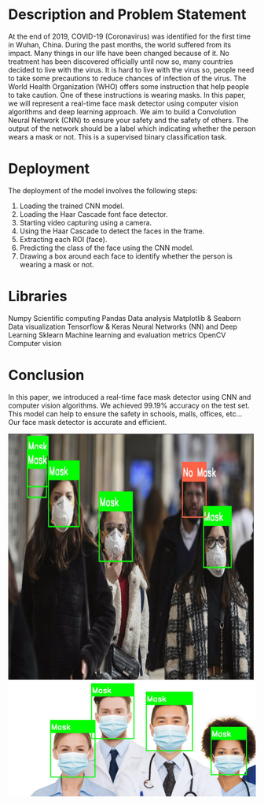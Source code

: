 # Description and Problem Statement

At the end of 2019, COVID-19 (Coronavirus) was identified for the first time in Wuhan, China. During the past months, the world suffered from its impact. Many things in our life have been changed because of it. No treatment has been discovered officially until now so, many countries decided to live with the virus. It is hard to live with the virus so, people need to take some precautions to reduce chances of infection of the virus.
The World Health Organization (WHO) offers some instruction that help people to take caution. One of these instructions is wearing masks. In this paper, we will represent a real-time face mask detector using computer vision algorithms and deep learning approach. We aim to build a Convolution Neural Network (CNN) to ensure your safety and the safety of others. The output of the network should be a label which indicating whether the person wears a mask or not. This is a supervised binary classification task.

# Deployment
The deployment of the model involves the following steps:
  1. Loading the trained CNN model.
  2. Loading the Haar Cascade font face detector.
  3. Starting video capturing using a camera.
  4. Using the Haar Cascade to detect the faces in the frame.
  5. Extracting each ROI (face).
  6. Predicting the class of the face using the CNN model.
  7. Drawing a box around each face to identify whether the person is wearing a mask or not.

# Libraries
Numpy                     Scientific computing
Pandas                    Data analysis
Matplotlib & Seaborn      Data visualization
Tensorflow & Keras        Neural Networks (NN) and Deep Learning
Sklearn                   Machine learning and evaluation metrics
OpenCV                    Computer vision

# Conclusion
In this paper, we introduced a real-time face mask detector using CNN and computer vision algorithms. We achieved 99.19% accuracy on the test set. This model can help to ensure the safety in schools, malls, offices, etc… 
Our face mask detector is accurate and efficient.


<img src="images/Sample1.png" width="500px" height="500px" />
<img src="images/Sample2.png" />

